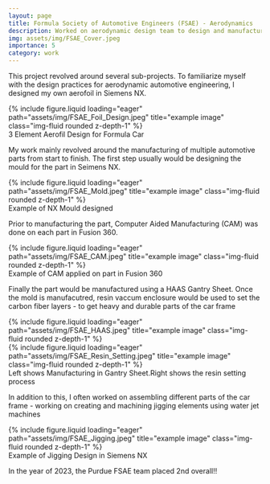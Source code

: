 ```yaml
---
layout: page
title: Formula Society of Automotive Engineers (FSAE) - Aerodynamics
description: Worked on aerodynamic design team to design and manufacture multiple automotive parts
img: assets/img/FSAE_Cover.jpeg
importance: 5
category: work
---
```


This project revolved around several sub-projects. To familiarize myself with the design practices for aerodynamic automotive engineering, I designed my own aerofoil in Siemens NX.

<div class="row">
    <div class="col-sm mt-3 mt-md-0">
        {% include figure.liquid loading="eager" path="assets/img/FSAE_Foil_Design.jpeg" title="example image" class="img-fluid rounded z-depth-1" %}
    </div>
</div>
<div class="caption">
    3 Element Aerofil Design for Formula Car
</div>

My work mainly revolved around the manufacturing of multiple automotive parts from start to finish. The first step usually would be designing the mould for the part in Seimens NX.

<div class="row">
    <div class="col-sm mt-3 mt-md-0">
        {% include figure.liquid loading="eager" path="assets/img/FSAE_Mold.jpeg" title="example image" class="img-fluid rounded z-depth-1" %}
    </div>
</div>
<div class="caption">
    Example of NX Mould designed
</div>

Prior to manufacturing the part, Computer Aided Manufacturing (CAM) was done on each part in Fusion 360.

<div class="row">
    <div class="col-sm mt-3 mt-md-0">
        {% include figure.liquid loading="eager" path="assets/img/FSAE_CAM.jpeg" title="example image" class="img-fluid rounded z-depth-1" %}
    </div>
</div>
<div class="caption">
    Example of CAM applied on part in Fusion 360
</div>

Finally the part would be manufactured using a HAAS Gantry Sheet. Once the mold is manufacutred, resin vaccum enclosure would be used to set the carbon fiber layers -  to get heavy and durable parts of the car frame

<div class="row">
    <div class="col-sm mt-3 mt-md-0">
        {% include figure.liquid loading="eager" path="assets/img/FSAE_HAAS.jpeg" title="example image" class="img-fluid rounded z-depth-1" %}
    </div>
</div>
<div class="row">
    <div class="col-sm mt-3 mt-md-0">
        {% include figure.liquid loading="eager" path="assets/img/FSAE_Resin_Setting.jpeg" title="example image" class="img-fluid rounded z-depth-1" %}
    </div>
</div>
<div class="caption">
    Left shows Manufacturing in Gantry Sheet.Right shows the resin setting process
</div>

In addition to this, I often worked on assembling different parts of the car frame - working on creating and machining jigging elements using water jet machines

<div class="row">
    <div class="col-sm mt-3 mt-md-0">
        {% include figure.liquid loading="eager" path="assets/img/FSAE_Jigging.jpeg" title="example image" class="img-fluid rounded z-depth-1" %}
    </div>
</div>
<div class="caption">
    Example of Jigging Design in Siemens NX
</div>

In the year of 2023, the Purdue FSAE team placed 2nd overall!!


